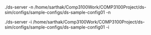 ./ds-server -n /home/sarthak/Comp3100Work/COMP3100Project/ds-sim/configs/sample-configs/ds-sample-config01 -n

./ds-server -i /home/sarthak/Comp3100Work/COMP3100Project/ds-sim/configs/sample-configs/ds-sample-config01 -i